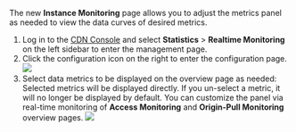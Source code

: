 The new **Instance Monitoring** page allows you to adjust the metrics panel as needed to view the data curves of desired metrics.
1. Log in to the [CDN Console](https://console.cloud.tencent.com/cdn) and select **Statistics** > **Realtime Monitoring** on the left sidebar to enter the management page.
2. Click the configuration icon on the right to enter the configuration page.
 ![](https://main.qcloudimg.com/raw/49791196df3dd20ecc2aa511ba5fe518.png)
3. Select data metrics to be displayed on the overview page as needed: Selected metrics will be displayed directly. If you un-select a metric, it will no longer be displayed by default.
You can customize the panel via real-time monitoring of **Access Monitoring** and **Origin-Pull Monitoring** overview pages.
![](https://main.qcloudimg.com/raw/846ae0ac16ec1b9ad558f62ee87e41da.png)
